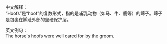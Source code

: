 中文解释：  
“Hoofs”是“hoof”的复数形式，指的是哺乳动物（如马、牛、鹿等）的蹄子。蹄子是包裹在脚趾外部的坚硬保护层。

英文例句：    
The horse's hoofs were well cared for by the groom.